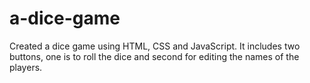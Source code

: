 # a-dice-game
Created a dice game using HTML, CSS and JavaScript. It includes two buttons, one is to roll the dice and second for editing the names of the players.


